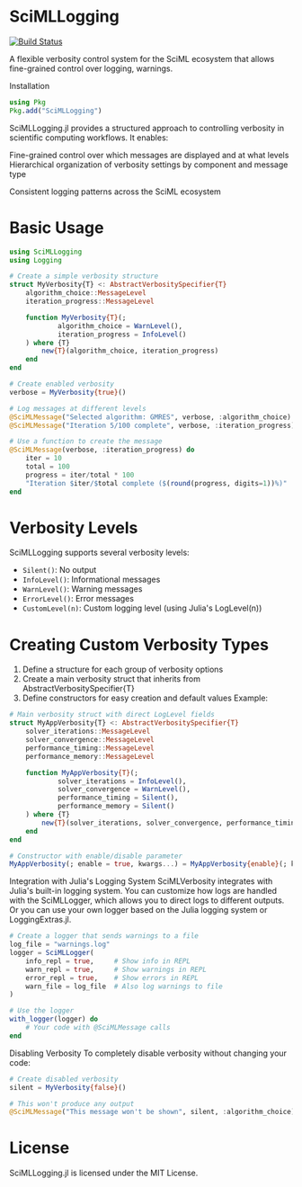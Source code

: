 # SciMLLogging

[![Build Status](https://github.com/jClugstor/SciMLVerbosity.jl/actions/workflows/CI.yml/badge.svg?branch=main)](https://github.com/jClugstor/SciMLVerbosity.jl/actions/workflows/CI.yml?query=branch%3Amain)

A flexible verbosity control system for the SciML ecosystem that allows fine-grained control over logging, warnings.

Installation

```julia
using Pkg
Pkg.add("SciMLLogging")
```

SciMLLogging.jl provides a structured approach to controlling verbosity in scientific computing workflows. It enables:

Fine-grained control over which messages are displayed and at what levels
Hierarchical organization of verbosity settings by component and message type

Consistent logging patterns across the SciML ecosystem

# Basic Usage

```julia
using SciMLLogging
using Logging

# Create a simple verbosity structure
struct MyVerbosity{T} <: AbstractVerbositySpecifier{T}
    algorithm_choice::MessageLevel
    iteration_progress::MessageLevel

    function MyVerbosity{T}(;
            algorithm_choice = WarnLevel(),
            iteration_progress = InfoLevel()
    ) where {T}
        new{T}(algorithm_choice, iteration_progress)
    end
end

# Create enabled verbosity
verbose = MyVerbosity{true}()

# Log messages at different levels
@SciMLMessage("Selected algorithm: GMRES", verbose, :algorithm_choice)
@SciMLMessage("Iteration 5/100 complete", verbose, :iteration_progress)

# Use a function to create the message
@SciMLMessage(verbose, :iteration_progress) do
    iter = 10
    total = 100
    progress = iter/total * 100
    "Iteration $iter/$total complete ($(round(progress, digits=1))%)"
end
```

# Verbosity Levels

SciMLLogging supports several verbosity levels:

  - `Silent()`: No output
  - `InfoLevel()`: Informational messages
  - `WarnLevel()`: Warning messages
  - `ErrorLevel()`: Error messages
  - `CustomLevel(n)`: Custom logging level (using Julia's LogLevel(n))

# Creating Custom Verbosity Types

 1. Define a structure for each group of verbosity options
 2. Create a main verbosity struct that inherits from AbstractVerbositySpecifier{T}
 3. Define constructors for easy creation and default values
    Example:

```julia
# Main verbosity struct with direct LogLevel fields
struct MyAppVerbosity{T} <: AbstractVerbositySpecifier{T}
    solver_iterations::MessageLevel
    solver_convergence::MessageLevel
    performance_timing::MessageLevel
    performance_memory::MessageLevel

    function MyAppVerbosity{T}(;
            solver_iterations = InfoLevel(),
            solver_convergence = WarnLevel(),
            performance_timing = Silent(),
            performance_memory = Silent()
    ) where {T}
        new{T}(solver_iterations, solver_convergence, performance_timing, performance_memory)
    end
end

# Constructor with enable/disable parameter
MyAppVerbosity(; enable = true, kwargs...) = MyAppVerbosity{enable}(; kwargs...)
```

Integration with Julia's Logging System
SciMLVerbosity integrates with Julia's built-in logging system. You can customize how logs are handled with the SciMLLogger,
which allows you to direct logs to different outputs. Or you can use your own logger based on the Julia logging system or LoggingExtras.jl.

```julia
# Create a logger that sends warnings to a file
log_file = "warnings.log"
logger = SciMLLogger(
    info_repl = true,     # Show info in REPL
    warn_repl = true,     # Show warnings in REPL
    error_repl = true,    # Show errors in REPL
    warn_file = log_file  # Also log warnings to file
)

# Use the logger
with_logger(logger) do
    # Your code with @SciMLMessage calls
end
```

Disabling Verbosity
To completely disable verbosity without changing your code:

```julia
# Create disabled verbosity
silent = MyVerbosity{false}()

# This won't produce any output
@SciMLMessage("This message won't be shown", silent, :algorithm_choice)
```

# License

SciMLLogging.jl is licensed under the MIT License.
